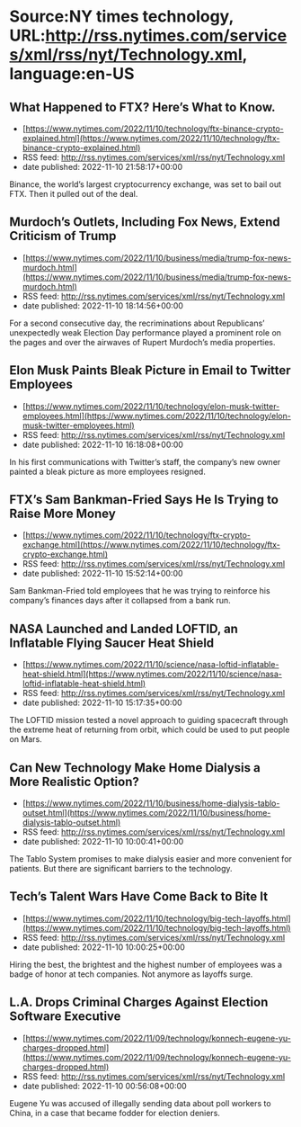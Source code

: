 # Source:NY times technology, URL:http://rss.nytimes.com/services/xml/rss/nyt/Technology.xml, language:en-US

## What Happened to FTX? Here’s What to Know.
 - [https://www.nytimes.com/2022/11/10/technology/ftx-binance-crypto-explained.html](https://www.nytimes.com/2022/11/10/technology/ftx-binance-crypto-explained.html)
 - RSS feed: http://rss.nytimes.com/services/xml/rss/nyt/Technology.xml
 - date published: 2022-11-10 21:58:17+00:00

Binance, the world’s largest cryptocurrency exchange, was set to bail out FTX. Then it pulled out of the deal.

## Murdoch’s Outlets, Including Fox News, Extend Criticism of Trump
 - [https://www.nytimes.com/2022/11/10/business/media/trump-fox-news-murdoch.html](https://www.nytimes.com/2022/11/10/business/media/trump-fox-news-murdoch.html)
 - RSS feed: http://rss.nytimes.com/services/xml/rss/nyt/Technology.xml
 - date published: 2022-11-10 18:14:56+00:00

For a second consecutive day, the recriminations about Republicans’ unexpectedly weak Election Day performance played a prominent role on the pages and over the airwaves of Rupert Murdoch’s media properties.

## Elon Musk Paints Bleak Picture in Email to Twitter Employees
 - [https://www.nytimes.com/2022/11/10/technology/elon-musk-twitter-employees.html](https://www.nytimes.com/2022/11/10/technology/elon-musk-twitter-employees.html)
 - RSS feed: http://rss.nytimes.com/services/xml/rss/nyt/Technology.xml
 - date published: 2022-11-10 16:18:08+00:00

In his first communications with Twitter’s staff, the company’s new owner painted a bleak picture as more employees resigned.

## FTX’s Sam Bankman-Fried Says He Is Trying to Raise More Money
 - [https://www.nytimes.com/2022/11/10/technology/ftx-crypto-exchange.html](https://www.nytimes.com/2022/11/10/technology/ftx-crypto-exchange.html)
 - RSS feed: http://rss.nytimes.com/services/xml/rss/nyt/Technology.xml
 - date published: 2022-11-10 15:52:14+00:00

Sam Bankman-Fried told employees that he was trying to reinforce his company’s finances days after it collapsed from a bank run.

## NASA Launched and Landed LOFTID, an Inflatable Flying Saucer Heat Shield
 - [https://www.nytimes.com/2022/11/10/science/nasa-loftid-inflatable-heat-shield.html](https://www.nytimes.com/2022/11/10/science/nasa-loftid-inflatable-heat-shield.html)
 - RSS feed: http://rss.nytimes.com/services/xml/rss/nyt/Technology.xml
 - date published: 2022-11-10 15:17:35+00:00

The LOFTID mission tested a novel approach to guiding spacecraft through the extreme heat of returning from orbit, which could be used to put people on Mars.

## Can New Technology Make Home Dialysis a More Realistic Option?
 - [https://www.nytimes.com/2022/11/10/business/home-dialysis-tablo-outset.html](https://www.nytimes.com/2022/11/10/business/home-dialysis-tablo-outset.html)
 - RSS feed: http://rss.nytimes.com/services/xml/rss/nyt/Technology.xml
 - date published: 2022-11-10 10:00:41+00:00

The Tablo System promises to make dialysis easier and more convenient for patients. But there are significant barriers to the technology.

## Tech’s Talent Wars Have Come Back to Bite It
 - [https://www.nytimes.com/2022/11/10/technology/big-tech-layoffs.html](https://www.nytimes.com/2022/11/10/technology/big-tech-layoffs.html)
 - RSS feed: http://rss.nytimes.com/services/xml/rss/nyt/Technology.xml
 - date published: 2022-11-10 10:00:25+00:00

Hiring the best, the brightest and the highest number of employees was a badge of honor at tech companies. Not anymore as layoffs surge.

## L.A. Drops Criminal Charges Against Election Software Executive
 - [https://www.nytimes.com/2022/11/09/technology/konnech-eugene-yu-charges-dropped.html](https://www.nytimes.com/2022/11/09/technology/konnech-eugene-yu-charges-dropped.html)
 - RSS feed: http://rss.nytimes.com/services/xml/rss/nyt/Technology.xml
 - date published: 2022-11-10 00:56:08+00:00

Eugene Yu was accused of illegally sending data about poll workers to China, in a case that became fodder for election deniers.

